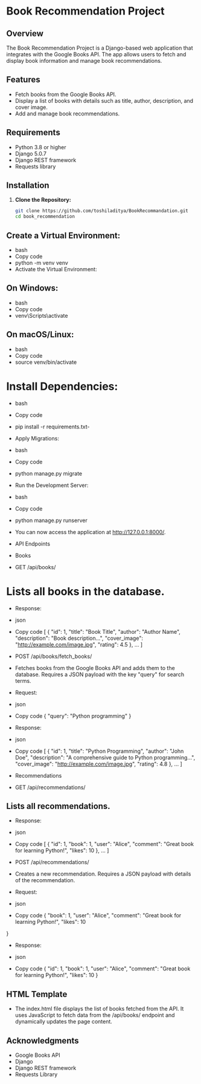 # Book Recommendation Project

## Overview

The Book Recommendation Project is a Django-based web application that integrates with the Google Books API. The app allows users to fetch and display book information and manage book recommendations.

## Features

- Fetch books from the Google Books API.
- Display a list of books with details such as title, author, description, and cover image.
- Add and manage book recommendations.

## Requirements

- Python 3.8 or higher
- Django 5.0.7
- Django REST framework
- Requests library

## Installation

1. **Clone the Repository:**

   ```bash
   git clone https://github.com/toshiladitya/BookRecommandation.git
   cd book_recommendation

## Create a Virtual Environment:

- bash
- Copy code
- python -m venv venv
- Activate the Virtual Environment:

## On Windows:

- bash
- Copy code
- venv\Scripts\activate

  
## On macOS/Linux:

- bash
- Copy code
- source venv/bin/activate
  
# Install Dependencies:

- bash
- Copy code
- pip install -r requirements.txt- 
- Apply Migrations:

- bash
- Copy code
- python manage.py migrate
- Run the Development Server:

- bash
- Copy code
- python manage.py runserver
- You can now access the application at http://127.0.0.1:8000/.

- API Endpoints
- Books
- GET /api/books/

# Lists all books in the database.

- Response:

- json
- Copy code
[
  {
    "id": 1,
    "title": "Book Title",
    "author": "Author Name",
    "description": "Book description...",
    "cover_image": "http://example.com/image.jpg",
    "rating": 4.5
  },
  ...
]
- POST /api/books/fetch_books/

- Fetches books from the Google Books API and adds them to the database. Requires a JSON payload with the key "query" for search terms.

- Request:

- json
- Copy code
{
  "query": "Python programming"
}
- Response:

- json
- Copy code
[
  {
    "id": 1,
    "title": "Python Programming",
    "author": "John Doe",
    "description": "A comprehensive guide to Python programming...",
    "cover_image": "http://example.com/image.jpg",
    "rating": 4.8
  },
  ...
]
- Recommendations
- GET /api/recommendations/

## Lists all recommendations.

- Response:

- json
- Copy code
[
  {
    "id": 1,
    "book": 1,
    "user": "Alice",
    "comment": "Great book for learning Python!",
    "likes": 10
  },
  ...
]
- POST /api/recommendations/

- Creates a new recommendation. Requires a JSON payload with details of the recommendation.

- Request:

- json
- Copy code
{
  "book": 1,
  "user": "Alice",
  "comment": "Great book for learning Python!",
  "likes": 10

}

- Response:

- json
- Copy code
{
  "id": 1,
  "book": 1,
  "user": "Alice",
  "comment": "Great book for learning Python!",
  "likes": 10
}

## HTML Template
- The index.html file displays the list of books fetched from the API. It uses JavaScript to fetch data from the /api/books/ endpoint and dynamically updates the page content.


## Acknowledgments
- Google Books API
- Django
- Django REST framework
- Requests Library
